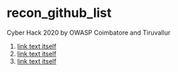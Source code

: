 # recon_github_list
Cyber Hack 2020 by OWASP Coimbatore and Tiruvallur

1. [link text itself](https://github.com/projectdiscovery/nuclei-templates)
2. [link text itself](https://github.com/danielmiessler/SecLists)
3. [link text itself](https://github.com/OWASP/Amass)

